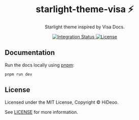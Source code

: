 <div align="center">
  <h1>starlight-theme-visa ⚡</h1>
  <p>Starlight theme inspired by Visa Docs.</p>
</div>

<div align="center">
  <a href="https://github.com/artursopelnik/starlight-theme-visa/actions/workflows/integration.yml">
    <img alt="Integration Status" src="https://github.com/artursopelnik/starlight-theme-visa/actions/workflows/integration.yml/badge.svg" />
  </a>
  <a href="https://github.com/artursopelnik/starlight-theme-visa/blob/main/LICENSE">
    <img alt="License" src="https://badgen.net/github/license/artursopelnik/starlight-theme-visa" />
  </a>
  <br />
</div>

## Documentation

Run the docs locally using [pnpm](https://pnpm.io):

```shell
pnpm run dev
```

## License

Licensed under the MIT License, Copyright © HiDeoo.

See [LICENSE](https://github.com/artursopelnik/starlight-theme-visa/blob/main/LICENSE) for more information.
